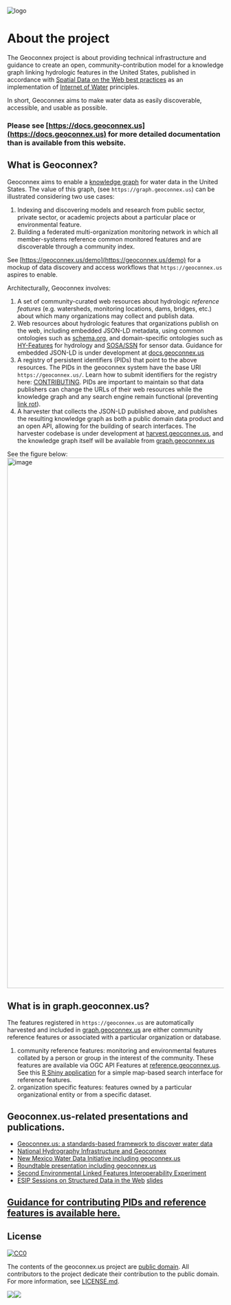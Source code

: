 ![logo](https://user-images.githubusercontent.com/44071350/111527969-eb43b980-8736-11eb-82ca-3418b045df4b.png)


# About the project

The Geoconnex project is about providing technical infrastructure and guidance to create an open, community-contribution model for a knowledge graph linking hydrologic features in the United States, published in accordance with [Spatial Data on the Web best practices](https://www.w3.org/TR/sdw-bp/) as an implementation of [Internet of Water](https://github.com/opengeospatial/SELFIE/blob/master/docs/demo/internet_of_water.md) principles.

In short, Geoconnex aims to make water data as easily discoverable, accessible, and usable as possible. 

### Please see [https://docs.geoconnex.us](https://docs.geoconnex.us) for more detailed documentation than is available from this website.

## What is Geoconnex?

Geoconnex aims to enable a [knowledge graph](https://en.wikipedia.org/wiki/Knowledge_graph) for water data in the United States. The value of this graph, (see `https://graph.geoconnex.us`) can be illustrated considering two use cases:

1. Indexing and discovering models and research from public sector, private sector, or academic projects about a particular place or environmental feature.  
1. Building a federated multi-organization monitoring network in which all member-systems reference common monitored features and are discoverable through a community index.

See [https://geoconnex.us/demo](https://geoconnex.us/demo) for a mockup of data discovery and access workflows that `https://geoconnex.us` aspires to enable. 

Architecturally, Geoconnex involves:

1. A set of community-curated web resources about hydrologic *reference features* (e.g. watersheds, monitoring locations, dams, bridges, etc.) about which many organizations may collect and publish data. 
1. Web resources about hydrologic features that organizations publish on the web, including embedded JSON-LD metadata, using common ontologies such as [schema.org](https://schema.org), and domain-specific ontologies such as [HY-Features](https://www.opengis.net/def/schema/hy_features/hyf) for hydrology and [SOSA/SSN](https://www.w3.org/TR/vocab-ssn/) for sensor data. Guidance for embedded JSON-LD is under development at [docs.geoconnex.us](https://github.com/internetofwater/docs.geoconnex.us)
1. A registry of persistent identifiers (PIDs) that point to the above resources. The PIDs in the geoconnex system have the base URI `https://geoconnex.us/`.  Learn how to submit identifiers for the registry here: [CONTRIBUTING](CONTRIBUTING.md). PIDs are important to maintain so that data publishers can change the URLs of their web resources while the knowledge graph and any search engine remain functional (preventing [link rot](https://en.wikipedia.org/wiki/Link_rot)). 
1. A harvester that collects the JSON-LD published above, and publishes the resulting knowledge graph as both a public domain data product and an open API, allowing for the building of search interfaces. The harvester codebase is under development at [harvest.geoconnex.us](https://github.com/internetofwater/harvest.geoconnex.us), and the knowledge graph itself will be available from [graph.geoconnex.us](https://graph.geoconnex.us)

See the figure below:
<img width="1230" alt="image" src="https://user-images.githubusercontent.com/44071350/149584683-48c60f86-1f53-4ad3-a2d0-458a9dcf3150.png">


## What is in graph.geoconnex.us?

The features registered in `https://geoconnex.us` are automatically harvested and included in [graph.geoconnex.us](https://graph.geoconnex.us) are either community reference features or associated with a particular organization or database.

1. community reference features: monitoring and environmental features collated by a person or group in the interest of the community. These features are available via OGC API Features at [reference.geoconnex.us](https://reference.geoconnex.us/collections). See this [R Shiny application](https://internetofwater.shinyapps.io/geoconnex-reference-features) for a simple map-based search interface for reference features.
1. organization specific features: features owned by a particular organizational entity or from a specific dataset. 


## Geoconnex.us-related presentations and publications.
- [Geoconnex.us: a standards-based framework to discover water data](https://github.com/cgs-earth/presentations/blob/master/2023/FOSS4G/GeoconnexFinal.pdf)
- [National Hydrography Infrastructure and Geoconnex](https://drive.google.com/file/d/1J0NKYOq3pGjQXr58FKO8sd7uHpGA8kNB/view?usp=sharing)
- [New Mexico Water Data Initiative including geoconnex.us](https://docs.google.com/presentation/d/1yuNpBbQPcmb_Nw8DXiuNTazAjIM8UF7o/edit?usp=sharing&ouid=102421334323378854304&rtpof=true&sd=true)
- [Roundtable presentation including geoconnex.us](https://www.westernstateswater.org/wp-content/uploads/2020/06/CO_Roundable_IoW.pdf)
- [Second Environmental Linked Features Interoperability Experiment](https://github.com/opengeospatial/SELFIE)
- [ESIP Sessions on Structured Data in the Web](https://2020esipsummermeeting.sched.com/event/cIvv/structured-data-on-the-web-putting-best-practice-to-work) [slides](https://docs.google.com/presentation/d/1LSXHz2_Y7hrkGZPC_sNoJWl8AIujI8AAWktl9amIR4E/edit#slide=id.g8250495469_1_30)

## [Guidance for contributing PIDs and reference features is available here.](https://github.com/internetofwater/geoconnex.us/blob/master/CONTRIBUTING.md)

## License

[![CC0](https://i.creativecommons.org/p/zero/1.0/88x31.png)](https://creativecommons.org/publicdomain/zero/1.0/)

The contents of the geoconnex.us project are [public domain](https://creativecommons.org/publicdomain/zero/1.0/). All contributors to the project dedicate their contribution to the public domain. For more information, see [LICENSE.md](LICENSE.md).

[![](https://internetofwater.org/wp-content/uploads/2019/12/iow_logo_horizontal_rgb_TM_header.png)](https://internetofwater.org/)[![](https://upload.wikimedia.org/wikipedia/commons/thumb/1/1c/USGS_logo_green.svg/320px-USGS_logo_green.svg.png)](https://www.usgs.gov/mission-areas/water-resources)

